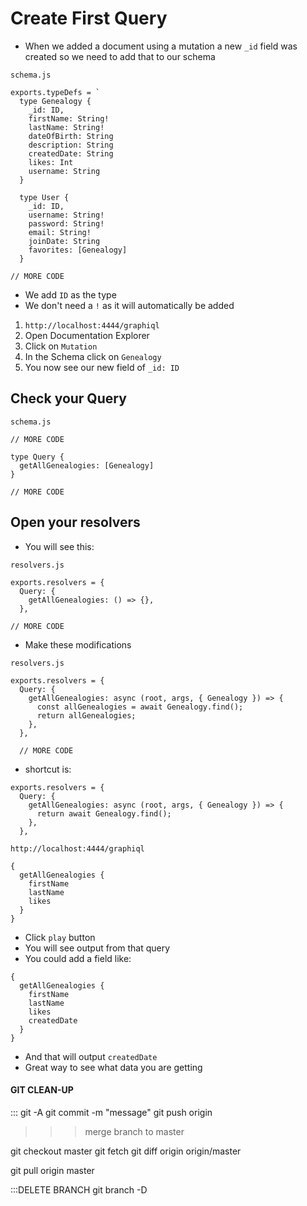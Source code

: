 # Create First Query

- When we added a document using a mutation a new `_id` field was created so we need to add that to our schema

`schema.js`

```
exports.typeDefs = `
  type Genealogy {
    _id: ID,
    firstName: String!
    lastName: String!
    dateOfBirth: String
    description: String
    createdDate: String
    likes: Int
    username: String
  }

  type User {
    _id: ID,
    username: String!
    password: String!
    email: String!
    joinDate: String
    favorites: [Genealogy]
  }

// MORE CODE
```

- We add `ID` as the type
- We don't need a `!` as it will automatically be added

1. `http://localhost:4444/graphiql`
2. Open Documentation Explorer
3. Click on `Mutation`
4. In the Schema click on `Genealogy`
5. You now see our new field of `_id: ID`

## Check your Query

`schema.js`

```
// MORE CODE

type Query {
  getAllGenealogies: [Genealogy]
}

// MORE CODE
```

## Open your resolvers

- You will see this:

`resolvers.js`

```
exports.resolvers = {
  Query: {
    getAllGenealogies: () => {},
  },

// MORE CODE
```

- Make these modifications

`resolvers.js`

```
exports.resolvers = {
  Query: {
    getAllGenealogies: async (root, args, { Genealogy }) => {
      const allGenealogies = await Genealogy.find();
      return allGenealogies;
    },
  },

  // MORE CODE
```

- shortcut is:

```
exports.resolvers = {
  Query: {
    getAllGenealogies: async (root, args, { Genealogy }) => {
      return await Genealogy.find();
    },
  },
```

`http://localhost:4444/graphiql`

```
{
  getAllGenealogies {
    firstName
    lastName
    likes
  }
}
```

- Click `play` button
- You will see output from that query
- You could add a field like:

```
{
  getAllGenealogies {
    firstName
    lastName
    likes
    createdDate
  }
}
```

- And that will output `createdDate`
- Great way to see what data you are getting

#### GIT CLEAN-UP

::: git -A
git commit -m "message"
git push origin <branch>

> > > merge branch to master

git checkout master
git fetch
git diff origin origin/master

git pull origin master

:::DELETE BRANCH
git branch -D <branch>
